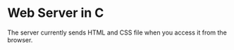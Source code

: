 # Web Server in C
The server currently sends HTML and CSS file when you access it from the browser.
